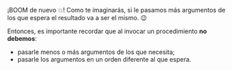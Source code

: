 ¡BOOM de nuevo :boom:! Como te imaginarás, si le pasamos más argumentos de los que espera el resultado va a ser el mismo. :wink:

Entonces, es importante recordar que al invocar un procedimiento **no debemos**:

* pasarle menos o más argumentos de los que necesita;
* pasarle los argumentos en un orden diferente al que espera.